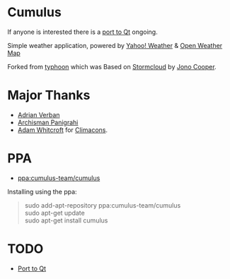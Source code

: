 # Cumulus

If anyone is interested there is a [port to Qt](https://github.com/vadrian89/cumulus-qt) ongoing.

Simple weather application, powered by [Yahoo! Weather](http://weather.yahoo.com) & [Open Weather Map](http://openweathermap.org/)  

Forked from [typhoon](https://github.com/apandada1/typhoon) which was
Based on [Stormcloud](https://github.com/consindo/stormcloud/) by [Jono Cooper](https://twitter.com/consindo).

# Major Thanks
- [Adrian Verban](https://github.com/vadrian89)
- [Archisman Panigrahi](https://github.com/apandada1)
- [Adam Whitcroft](https://twitter.com/AdamWhitcroft) for [Climacons](http://adamwhitcroft.com/climacons/).

# PPA
- [ppa:cumulus-team/cumulus](https://launchpad.net/~cumulus-team/+archive/ubuntu/cumulus)

Installing using the ppa:   
>sudo add-apt-repository ppa:cumulus-team/cumulus  
sudo apt-get update  
sudo apt-get install cumulus

# TODO
- [Port to Qt](https://github.com/vadrian89/cumulus-qt)
